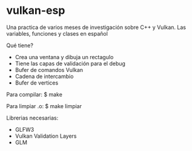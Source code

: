 # vulkan-esp
Una practica de varios meses de investigación sobre C++ y Vulkan. Las variables, funciones y clases en español 

Qué tiene?
  - Crea una ventana y dibuja un rectagulo
  - Tiene las capas de validación para el debug
  - Bufer de comandos Vulkan
  - Cadena de intercambio
  - Bufer de vertices
 

Para compilar:
$ make

Para limpiar .o:
$ make limpiar

Librerias necesarias:
- GLFW3
- Vulkan Validation Layers
- GLM
